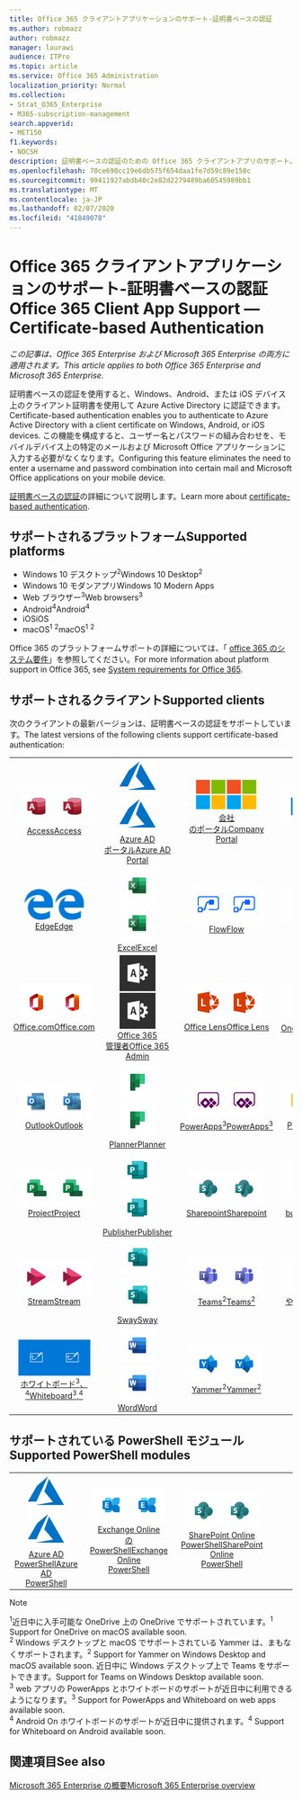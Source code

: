 ```yaml
---
title: Office 365 クライアントアプリケーションのサポート-証明書ベースの認証
ms.author: robmazz
author: robmazz
manager: laurawi
audience: ITPro
ms.topic: article
ms.service: Office 365 Administration
localization_priority: Normal
ms.collection:
- Strat_O365_Enterprise
- M365-subscription-management
search.appverid:
- MET150
f1.keywords:
- NOCSH
description: 証明書ベースの認証のための Office 365 クライアントアプリのサポート。
ms.openlocfilehash: 70ce690cc19e6db575f654daa1fe7d59c89e158c
ms.sourcegitcommit: 99411927abdb40c2e82d2279489ba60545989bb1
ms.translationtype: MT
ms.contentlocale: ja-JP
ms.lasthandoff: 02/07/2020
ms.locfileid: "41849078"
---
```

# <a name="office-365-client-app-support--certificate-based-authentication"></a><span data-ttu-id="78476-103">Office 365 クライアントアプリケーションのサポート-証明書ベースの認証</span><span class="sxs-lookup"><span data-stu-id="78476-103">Office 365 Client App Support — Certificate-based Authentication</span></span>

<span data-ttu-id="78476-104">*この記事は、Office 365 Enterprise および Microsoft 365 Enterprise の両方に適用されます。*</span><span class="sxs-lookup"><span data-stu-id="78476-104">*This article applies to both Office 365 Enterprise and Microsoft 365 Enterprise.*</span></span>

<span data-ttu-id="78476-105">証明書ベースの認証を使用すると、Windows、Android、または iOS デバイス上のクライアント証明書を使用して Azure Active Directory に認証できます。</span><span class="sxs-lookup"><span data-stu-id="78476-105">Certificate-based authentication enables you to authenticate to Azure Active Directory with a client certificate on Windows, Android, or iOS devices.</span></span> <span data-ttu-id="78476-106">この機能を構成すると、ユーザー名とパスワードの組み合わせを、モバイルデバイス上の特定のメールおよび Microsoft Office アプリケーションに入力する必要がなくなります。</span><span class="sxs-lookup"><span data-stu-id="78476-106">Configuring this feature eliminates the need to enter a username and password combination into certain mail and Microsoft Office applications on your mobile device.</span></span>

<span data-ttu-id="78476-107">[証明書ベースの認証](https://docs.microsoft.com/azure/active-directory/authentication/active-directory-certificate-based-authentication-get-started)の詳細について説明します。</span><span class="sxs-lookup"><span data-stu-id="78476-107">Learn more about [certificate-based authentication](https://docs.microsoft.com/azure/active-directory/authentication/active-directory-certificate-based-authentication-get-started).</span></span>

## <a name="supported-platforms"></a><span data-ttu-id="78476-108">サポートされるプラットフォーム</span><span class="sxs-lookup"><span data-stu-id="78476-108">Supported platforms</span></span>

 - <span data-ttu-id="78476-109">Windows 10 デスクトップ<sup>2</sup></span><span class="sxs-lookup"><span data-stu-id="78476-109">Windows 10 Desktop<sup>2</sup></span></span>
 - <span data-ttu-id="78476-110">Windows 10 モダンアプリ</span><span class="sxs-lookup"><span data-stu-id="78476-110">Windows 10 Modern Apps</span></span>
 - <span data-ttu-id="78476-111">Web ブラウザー<sup>3</sup></span><span class="sxs-lookup"><span data-stu-id="78476-111">Web browsers<sup>3</sup></span></span>
 - <span data-ttu-id="78476-112">Android<sup>4</sup></span><span class="sxs-lookup"><span data-stu-id="78476-112">Android<sup>4</sup></span></span>
 - <span data-ttu-id="78476-113">iOS</span><span class="sxs-lookup"><span data-stu-id="78476-113">iOS</span></span>
 - <span data-ttu-id="78476-114">macOS<sup>1</sup> <sup>2</sup></span><span class="sxs-lookup"><span data-stu-id="78476-114">macOS<sup>1</sup> <sup>2</sup></span></span>

<span data-ttu-id="78476-115">Office 365 のプラットフォームサポートの詳細については、「 [office 365 のシステム要件](https://products.office.com/office-system-requirements)」を参照してください。</span><span class="sxs-lookup"><span data-stu-id="78476-115">For more information about platform support in Office 365, see [System requirements for Office 365](https://products.office.com/office-system-requirements).</span></span>

## <a name="supported-clients"></a><span data-ttu-id="78476-116">サポートされるクライアント</span><span class="sxs-lookup"><span data-stu-id="78476-116">Supported clients</span></span>

<span data-ttu-id="78476-117">次のクライアントの最新バージョンは、証明書ベースの認証をサポートしています。</span><span class="sxs-lookup"><span data-stu-id="78476-117">The latest versions of the following clients support certificate-based authentication:</span></span>

| | | | | | |
|:---:|:---:|:---:|:---:|:---:|:---:|
| <span data-ttu-id="78476-118">![Access アイコン](media/o365-access-64x64.png)</span><span class="sxs-lookup"><span data-stu-id="78476-118">![Access icon](media/o365-access-64x64.png)</span></span> <br> [<span data-ttu-id="78476-119">Access</span><span class="sxs-lookup"><span data-stu-id="78476-119">Access</span></span>](https://products.office.com/access) | <span data-ttu-id="78476-120">![Azure アイコン](media/o365-azure-64x64.png)</span><span class="sxs-lookup"><span data-stu-id="78476-120">![Azure icon](media/o365-azure-64x64.png)</span></span> <br> [<span data-ttu-id="78476-121">Azure AD <br>ポータル</span><span class="sxs-lookup"><span data-stu-id="78476-121">Azure AD <br> Portal </span></span>](https://azure.microsoft.com/features/azure-portal/) | <span data-ttu-id="78476-122">![会社のポータルのアイコン](media/o365-microsoft-64x64.png)</span><span class="sxs-lookup"><span data-stu-id="78476-122">![Company portal icon](media/o365-microsoft-64x64.png)</span></span> <br> [<span data-ttu-id="78476-123">会社<br>のポータル</span><span class="sxs-lookup"><span data-stu-id="78476-123">Company <br> Portal </span></span>](https://docs.microsoft.com/intune-user-help/sign-in-to-the-company-portal) | <span data-ttu-id="78476-124">![Delve アイコン](media/o365-delve-64x64.png)</span><span class="sxs-lookup"><span data-stu-id="78476-124">![Delve icon](media/o365-delve-64x64.png)</span></span> <br> [<span data-ttu-id="78476-125">Delve</span><span class="sxs-lookup"><span data-stu-id="78476-125">Delve</span></span>](https://products.office.com/business/intelligent-search) | <span data-ttu-id="78476-126">![Dynamics 365 アイコン](media/o365-dynamics365-64x64.png)</span><span class="sxs-lookup"><span data-stu-id="78476-126">![Dynamics 365 icon](media/o365-dynamics365-64x64.png)</span></span> <br> [<span data-ttu-id="78476-127">Dynamics 365</span><span class="sxs-lookup"><span data-stu-id="78476-127">Dynamics 365</span></span>](https://dynamics.microsoft.com) 
| <span data-ttu-id="78476-128">![エッジアイコン](media/o365-edge-64x64.png)</span><span class="sxs-lookup"><span data-stu-id="78476-128">![Edge icon](media/o365-edge-64x64.png)</span></span> <br> [<span data-ttu-id="78476-129">Edge</span><span class="sxs-lookup"><span data-stu-id="78476-129">Edge</span></span>](https://www.microsoft.com/windows/microsoft-edge) | <span data-ttu-id="78476-130">![Excel アイコン](media/o365-excel-64x64.png)</span><span class="sxs-lookup"><span data-stu-id="78476-130">![Excel icon](media/o365-excel-64x64.png)</span></span> <br> [<span data-ttu-id="78476-131">Excel</span><span class="sxs-lookup"><span data-stu-id="78476-131">Excel</span></span>](https://products.office.com/excel) | <span data-ttu-id="78476-132">![Flow アイコン](media/o365-flow-64x64.png)</span><span class="sxs-lookup"><span data-stu-id="78476-132">![Flow icon](media/o365-flow-64x64.png)</span></span> <br> [<span data-ttu-id="78476-133">Flow</span><span class="sxs-lookup"><span data-stu-id="78476-133">Flow</span></span>](https://flow.microsoft.com) | <span data-ttu-id="78476-134">![Forms アイコン](media/o365-forms-64x64.png)</span><span class="sxs-lookup"><span data-stu-id="78476-134">![Forms icon](media/o365-forms-64x64.png)</span></span> <br> [<span data-ttu-id="78476-135">Forms</span><span class="sxs-lookup"><span data-stu-id="78476-135">Forms</span></span>](https://flow.microsoft.com/connectors/shared_microsoftforms/microsoft-forms/) | <span data-ttu-id="78476-136">![Kaizala アイコン](media/o365-kaizala-64x64.png)</span><span class="sxs-lookup"><span data-stu-id="78476-136">![Kaizala icon](media/o365-kaizala-64x64.png)</span></span> <br> [<span data-ttu-id="78476-137">Kaizala</span><span class="sxs-lookup"><span data-stu-id="78476-137">Kaizala</span></span>](https://products.office.com/en/business/microsoft-kaizala) 
| <span data-ttu-id="78476-138">![Office.com アイコン](media/o365-office-64x64.png)</span><span class="sxs-lookup"><span data-stu-id="78476-138">![Office.com icon](media/o365-office-64x64.png)</span></span> <br> [<span data-ttu-id="78476-139">Office.com</span><span class="sxs-lookup"><span data-stu-id="78476-139">Office.com</span></span>](https://www.office.com/) | <span data-ttu-id="78476-140">![Office 365 管理者アイコン](media/o365-o365admin-64x64.png)</span><span class="sxs-lookup"><span data-stu-id="78476-140">![Office 365 Admin icon](media/o365-o365admin-64x64.png)</span></span> <br> [<span data-ttu-id="78476-141">Office 365 <br>管理者</span><span class="sxs-lookup"><span data-stu-id="78476-141">Office 365 <br> Admin</span></span>](https://products.office.com/business/manage-office-365-admin-app) | <span data-ttu-id="78476-142">![レンズアイコン](media/o365-lens-64x64.png)</span><span class="sxs-lookup"><span data-stu-id="78476-142">![Lens icon](media/o365-lens-64x64.png)</span></span> <br> [<span data-ttu-id="78476-143">Office Lens</span><span class="sxs-lookup"><span data-stu-id="78476-143">Office Lens</span></span>](https://www.microsoft.com/p/office-lens/9wzdncrfj3t8?activetab=pivot%3Aoverviewtab) | <span data-ttu-id="78476-144">![OneDrive for Business アイコン](media/o365-OneDrive-64x64.png)</span><span class="sxs-lookup"><span data-stu-id="78476-144">![OneDrive for Business icon](media/o365-OneDrive-64x64.png)</span></span> <br> [<span data-ttu-id="78476-145">OneDrive<sup>1</sup></span><span class="sxs-lookup"><span data-stu-id="78476-145">OneDrive<sup>1</sup></span></span>](https://products.office.com/onedrive-for-business/online-cloud-storage) |  <span data-ttu-id="78476-146">![OneNote アイコン](media/o365-OneNote-64x64.png)</span><span class="sxs-lookup"><span data-stu-id="78476-146">![OneNote icon](media/o365-OneNote-64x64.png)</span></span> <br> [<span data-ttu-id="78476-147">OneNote</span><span class="sxs-lookup"><span data-stu-id="78476-147">OneNote</span></span>](https://products.office.com/onenote) 
| <span data-ttu-id="78476-148">![Outlook アイコン](media/o365-outlook-64x64.png)</span><span class="sxs-lookup"><span data-stu-id="78476-148">![Outlook icon](media/o365-outlook-64x64.png)</span></span> <br> [<span data-ttu-id="78476-149">Outlook</span><span class="sxs-lookup"><span data-stu-id="78476-149">Outlook</span></span>](https://products.office.com/outlook) | <span data-ttu-id="78476-150">![Planner アイコン](media/o365-planner-64x64.png)</span><span class="sxs-lookup"><span data-stu-id="78476-150">![Planner icon](media/o365-planner-64x64.png)</span></span> <br> [<span data-ttu-id="78476-151">Planner</span><span class="sxs-lookup"><span data-stu-id="78476-151">Planner</span></span>](https://products.office.com/business/task-management-software) | <span data-ttu-id="78476-152">![PowerApps アイコン](media/o365-powerapps-64x64.png)</span><span class="sxs-lookup"><span data-stu-id="78476-152">![PowerApps icon](media/o365-powerapps-64x64.png)</span></span> <br> [<span data-ttu-id="78476-153">PowerApps<sup>3</sup></span><span class="sxs-lookup"><span data-stu-id="78476-153">PowerApps<sup>3</sup></span></span>](https://powerapps.microsoft.com) | <span data-ttu-id="78476-154">![PowerBI アイコン](media/o365-powerbi-64x64.png)</span><span class="sxs-lookup"><span data-stu-id="78476-154">![PowerBI icon](media/o365-powerbi-64x64.png)</span></span> <br> [<span data-ttu-id="78476-155">Power BI</span><span class="sxs-lookup"><span data-stu-id="78476-155">Power BI</span></span>](https://powerbi.microsoft.com)| <span data-ttu-id="78476-156">![PowerPoint アイコン](media/o365-powerpoint-64x64.png)</span><span class="sxs-lookup"><span data-stu-id="78476-156">![PowerPoint icon](media/o365-powerpoint-64x64.png)</span></span> <br> [<span data-ttu-id="78476-157">PowerPoint</span><span class="sxs-lookup"><span data-stu-id="78476-157">PowerPoint</span></span>](https://products.office.com/powerpoint) 
| <span data-ttu-id="78476-158">![Project アイコン](media/o365-project-64x64.png)</span><span class="sxs-lookup"><span data-stu-id="78476-158">![Project icon](media/o365-project-64x64.png)</span></span> <br> [<span data-ttu-id="78476-159">Project</span><span class="sxs-lookup"><span data-stu-id="78476-159">Project</span></span>](https://products.office.com/project) | <span data-ttu-id="78476-160">![Publisher アイコン](media/o365-publisher-64x64.png)</span><span class="sxs-lookup"><span data-stu-id="78476-160">![Publisher icon](media/o365-publisher-64x64.png)</span></span> <br> [<span data-ttu-id="78476-161">Publisher</span><span class="sxs-lookup"><span data-stu-id="78476-161">Publisher</span></span>](https://products.office.com/publisher) | <span data-ttu-id="78476-162">![SharePoint アイコン](media/o365-sharepoint-64x64.png)</span><span class="sxs-lookup"><span data-stu-id="78476-162">![SharePoint icon](media/o365-sharepoint-64x64.png)</span></span> <br> [<span data-ttu-id="78476-163">Sharepoint</span><span class="sxs-lookup"><span data-stu-id="78476-163">Sharepoint</span></span>](https://products.office.com/sharepoint) | <span data-ttu-id="78476-164">![Skype for Business アイコン](media/o365-skypeforbusiness-64x64.png)</span><span class="sxs-lookup"><span data-stu-id="78476-164">![Skype for Business icon](media/o365-skypeforbusiness-64x64.png)</span></span> <br> [<span data-ttu-id="78476-165">Skype for <br> business</span><span class="sxs-lookup"><span data-stu-id="78476-165">Skype for <br> Business</span></span>](https://www.skype.com/business/) | <span data-ttu-id="78476-166">![付箋アイコン](media/o365-stickynotes-64x64.png)</span><span class="sxs-lookup"><span data-stu-id="78476-166">![Sticky Notes icon](media/o365-stickynotes-64x64.png)</span></span> <br> [<span data-ttu-id="78476-167">付箋</span><span class="sxs-lookup"><span data-stu-id="78476-167">Sticky Notes</span></span>](https://www.microsoft.com/p/microsoft-sticky-notes/9nblggh4qghw) 
| <span data-ttu-id="78476-168">![Stream アイコン](media/o365-stream-64x64.png)</span><span class="sxs-lookup"><span data-stu-id="78476-168">![Stream icon](media/o365-stream-64x64.png)</span></span> <br> [<span data-ttu-id="78476-169">Stream</span><span class="sxs-lookup"><span data-stu-id="78476-169">Stream</span></span>](https://stream.microsoft.com) | <span data-ttu-id="78476-170">![Sway アイコン](media/o365-sway-64x64.png)</span><span class="sxs-lookup"><span data-stu-id="78476-170">![Sway icon](media/o365-sway-64x64.png)</span></span> <br> [<span data-ttu-id="78476-171">Sway</span><span class="sxs-lookup"><span data-stu-id="78476-171">Sway</span></span>](https://sway.com) | <span data-ttu-id="78476-172">![Teams アイコン](media/o365-teams-64x64.png)</span><span class="sxs-lookup"><span data-stu-id="78476-172">![Teams icon](media/o365-teams-64x64.png)</span></span> <br> [<span data-ttu-id="78476-173">Teams<sup>2</sup></span><span class="sxs-lookup"><span data-stu-id="78476-173">Teams<sup>2</sup></span></span>](https://products.office.com/microsoft-teams/group-chat-software) | <span data-ttu-id="78476-174">![To Do アイコン](media/o365-todo-64x64.png)</span><span class="sxs-lookup"><span data-stu-id="78476-174">![To Do icon](media/o365-todo-64x64.png)</span></span> <br> [<span data-ttu-id="78476-175">やるべきこと</span><span class="sxs-lookup"><span data-stu-id="78476-175">To Do</span></span>](https://todo.microsoft.com) | <span data-ttu-id="78476-176">![Visio アイコン](media/o365-visio-64x64.png)</span><span class="sxs-lookup"><span data-stu-id="78476-176">![Visio icon](media/o365-visio-64x64.png)</span></span> <br> [<span data-ttu-id="78476-177">Visio</span><span class="sxs-lookup"><span data-stu-id="78476-177">Visio</span></span>](https://products.office.com/visio/flowchart-software) 
| <span data-ttu-id="78476-178">![Whiteboard アイコン](media/o365-whiteboard-64x64.png)</span><span class="sxs-lookup"><span data-stu-id="78476-178">![Whiteboard icon](media/o365-whiteboard-64x64.png)</span></span> <br> [<span data-ttu-id="78476-179">ホワイトボード<sup>3</sup>、<sup>4</sup></span><span class="sxs-lookup"><span data-stu-id="78476-179">Whiteboard<sup>3</sup>,<sup>4</sup></span></span>](https://whiteboard.microsoft.com/) | <span data-ttu-id="78476-180">![Word アイコン](media/o365-word-64x64.png)</span><span class="sxs-lookup"><span data-stu-id="78476-180">![Word icon](media/o365-word-64x64.png)</span></span> <br> [<span data-ttu-id="78476-181">Word</span><span class="sxs-lookup"><span data-stu-id="78476-181">Word</span></span>](https://products.office.com/word) | <span data-ttu-id="78476-182">![Yammer アイコン](media/o365-yammer-64x64.png)</span><span class="sxs-lookup"><span data-stu-id="78476-182">![Yammer icon](media/o365-yammer-64x64.png)</span></span> <br> [<span data-ttu-id="78476-183">Yammer<sup>2</sup></span><span class="sxs-lookup"><span data-stu-id="78476-183">Yammer<sup>2</sup></span></span>](https://products.office.com/yammer/yammer-overview) |

## <a name="supported-powershell-modules"></a><span data-ttu-id="78476-184">サポートされている PowerShell モジュール</span><span class="sxs-lookup"><span data-stu-id="78476-184">Supported PowerShell modules</span></span>

| | | | | | |
|:---:|:---:|:---:|:---:|:---:|:---:|
| <span data-ttu-id="78476-185">![Azure アイコン](media/o365-azure-64x64.png)</span><span class="sxs-lookup"><span data-stu-id="78476-185">![Azure icon](media/o365-azure-64x64.png)</span></span> <br> [<span data-ttu-id="78476-186">Azure AD <br> PowerShell</span><span class="sxs-lookup"><span data-stu-id="78476-186">Azure AD <br> PowerShell</span></span>](https://docs.microsoft.com/powershell/azure/active-directory/overview?view=azureadps-2.0) | <span data-ttu-id="78476-187">![Exchange アイコン](media/o365-exchange-64x64.png)</span><span class="sxs-lookup"><span data-stu-id="78476-187">![Exchange icon](media/o365-exchange-64x64.png)</span></span> <br> [<span data-ttu-id="78476-188">Exchange Online <br>の PowerShell</span><span class="sxs-lookup"><span data-stu-id="78476-188">Exchange Online <br> PowerShell</span></span>](https://docs.microsoft.com/powershell/exchange/exchange-online/exchange-online-powershell?view=exchange-ps) | <span data-ttu-id="78476-189">![SharePoint アイコン](media/o365-sharepoint-64x64.png)</span><span class="sxs-lookup"><span data-stu-id="78476-189">![SharePoint icon](media/o365-sharepoint-64x64.png)</span></span> <br> [<span data-ttu-id="78476-190">SharePoint Online <br> PowerShell</span><span class="sxs-lookup"><span data-stu-id="78476-190">SharePoint Online <br> PowerShell</span></span>](https://docs.microsoft.com/powershell/sharepoint/sharepoint-online/connect-sharepoint-online)

> [!NOTE]
> <span data-ttu-id="78476-191"><sup>1</sup>近日中に入手可能な OneDrive 上の OneDrive でサポートされています。</span><span class="sxs-lookup"><span data-stu-id="78476-191"><sup>1</sup> Support for OneDrive on macOS available soon.</span></span> <br>
> <span data-ttu-id="78476-192"><sup>2</sup> Windows デスクトップと macOS でサポートされている Yammer は、まもなくサポートされます。</span><span class="sxs-lookup"><span data-stu-id="78476-192"><sup>2</sup> Support for Yammer on Windows Desktop and macOS available soon.</span></span> <span data-ttu-id="78476-193">近日中に Windows デスクトップ上で Teams をサポートできます。</span><span class="sxs-lookup"><span data-stu-id="78476-193">Support for Teams on Windows Desktop available soon.</span></span><br>
> <span data-ttu-id="78476-194"><sup>3</sup> web アプリの PowerApps とホワイトボードのサポートが近日中に利用できるようになります。</span><span class="sxs-lookup"><span data-stu-id="78476-194"><sup>3</sup> Support for PowerApps and Whiteboard on web apps available soon.</span></span> <br>
> <span data-ttu-id="78476-195"><sup>4</sup> Android On ホワイトボードのサポートが近日中に提供されます。</span><span class="sxs-lookup"><span data-stu-id="78476-195"><sup>4</sup> Support for Whiteboard on Android available soon.</span></span>

## <a name="see-also"></a><span data-ttu-id="78476-196">関連項目</span><span class="sxs-lookup"><span data-stu-id="78476-196">See also</span></span>

[<span data-ttu-id="78476-197">Microsoft 365 Enterprise の概要</span><span class="sxs-lookup"><span data-stu-id="78476-197">Microsoft 365 Enterprise overview</span></span>](https://docs.microsoft.com/microsoft-365/enterprise/microsoft-365-overview)
